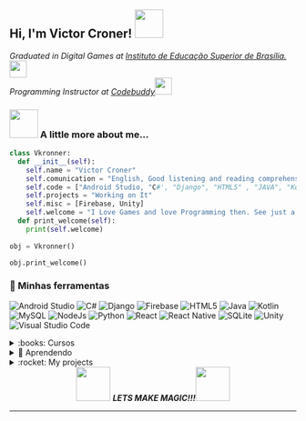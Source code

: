 <h2> Hi, I'm Victor Croner! <img src="https://media3.giphy.com/media/gYcLlBujuOmjcnNQ3t/giphy.gif?cid=790b7611c00f3da484b8d5b8693301ee6fd6ce124a9e67a7&rid=giphy.gif&ct=g" width="50"></h2>
<p><em>Graduated in Digital Games at <a href="https://www.iesb.br">Instituto de Educação Superior de Brasília.</a><img src="https://media.giphy.com/media/fYSnHlufseco8Fh93Z/giphy.gif" width="30">
</br>Programming Instructor at <a href="https://www.codebuddy.com.br">Codebuddy</a><img src="https://media.giphy.com/media/WUlplcMpOCEmTGBtBW/giphy.gif" width="30"> 
</em></p>

### <img src="https://media.giphy.com/media/VgCDAzcKvsR6OM0uWg/giphy.gif" width="50"> A little more about me...  

```python
class Vkronner:
  def __init__(self):
    self.name = "Victor Croner"
    self.comunication = "English, Good listening and reading comprehension, but average writing."
    self.code = ["Android Studio, "C#', "Django", "HTML5" , "JAVA", "Kotlin, "MySQL", Node.JS", "Python", "React", "React Native", SQLite" "VS Code"]
    self.projects = "Working on It"
    self.misc = [Firebase, Unity]
    self.welcome = "I Love Games and love Programming then. See just a simple Block coming to live is just like magic for me."
  def print_welcome(self):
    print(self.welcome)
    
obj = Vkronner()

obj.print_welcome()
```


### :art: Minhas ferramentas
                                                                                                         
![Android Studio](https://img.shields.io/badge/Android%20Studio-3DDC84.svg?style=for-the-badge&logo=android-studio&logoColor=white)
![C#](https://img.shields.io/badge/C%23-239120?style=for-the-badge&logo=c-sharp&logoColor=white)
![Django](https://img.shields.io/badge/Django-092E20?style=for-the-badge&logo=django&logoColor=white)
![Firebase](https://img.shields.io/badge/firebase-%23039BE5.svg?style=for-the-badge&logo=firebase)
![HTML5](https://img.shields.io/badge/html5-%23E34F26.svg?style=for-the-badge&logo=html5&logoColor=white)
![Java](https://img.shields.io/badge/Java-ED8B00?style=for-the-badge&logo=java&logoColor=white)
![Kotlin](https://img.shields.io/badge/Kotlin-0095D5?&style=for-the-badge&logo=kotlin&logoColor=white)
![MySQL](https://img.shields.io/badge/MySQL-00000F?style=for-the-badge&logo=mysql&logoColor=white)
![NodeJs](https://img.shields.io/badge/Node.js-43853D?style=for-the-badge&logo=node.js&logoColor=white)
![Python](https://img.shields.io/badge/Python-14354C?style=for-the-badge&logo=python&logoColor=white)
![React](https://img.shields.io/badge/React-20232A?style=for-the-badge&logo=react&logoColor=61DAFB)
![React Native](https://img.shields.io/badge/React_Native-20232A?style=for-the-badge&logo=react&logoColor=61DAFB)
![SQLite](https://img.shields.io/badge/SQLite-07405E?style=for-the-badge&logo=sqlite&logoColor=white)
![Unity](https://img.shields.io/badge/Unity-100000?style=for-the-badge&logo=unity&logoColor=white)
![Visual Studio Code](https://img.shields.io/badge/Visual%20Studio%20Code-0078d7.svg?style=for-the-badge&logo=visual-studio-code&logoColor=white)


<details>
<summary>:books: Cursos </summary>
   
| CONCLUÍDOS                                                         | URL                                                            | CARGA HORÁRIA |
| :---                                                               |    :----:                                                      |    :----:     |
| ----------------------------------------------------               | ----------------------------------                             | 00 horas      |
  
</details>

<details>
  <summary>🌱 Aprendendo</summary>

| CURSANDO                                                | URL                                                                 | CARGA HORÁRIA |
| :---                                                    |    :----:                                                           |    :----:     |
| Java 2022 COMPLETO: Do Zero ao Profissional + Projetos! | https://www.udemy.com/course/fundamentos-de-programacao-com-java/   | 77 horas      |

</details>

<details>
  <summary>:rocket: My projects </summary>
  <p>
          I'm working to expand my list of completed projects, one by one.
  </p>

| DATA        | CLIENTE                             | URL                                              |
| :---        |    :----:                           |    :----:                                        |
| 2022        | MetaCritic Scrapper                 | https://github.com/VKronner/MetaScrapper         |  
| 2022        | AndroidClocks                       | https://github.com/VKronner/AndroidClocks        |  
  

</details>

</details>
<div class="MakingMagic" align="center"> <img src="https://media.giphy.com/media/LnQjpWaON8nhr21vNW/giphy.gif" width="60"> <em><b>LETS MAKE MAGIC!!!</b></em><img src="https://media.giphy.com/media/LnQjpWaON8nhr21vNW/giphy.gif" width="60"> </div>


---


